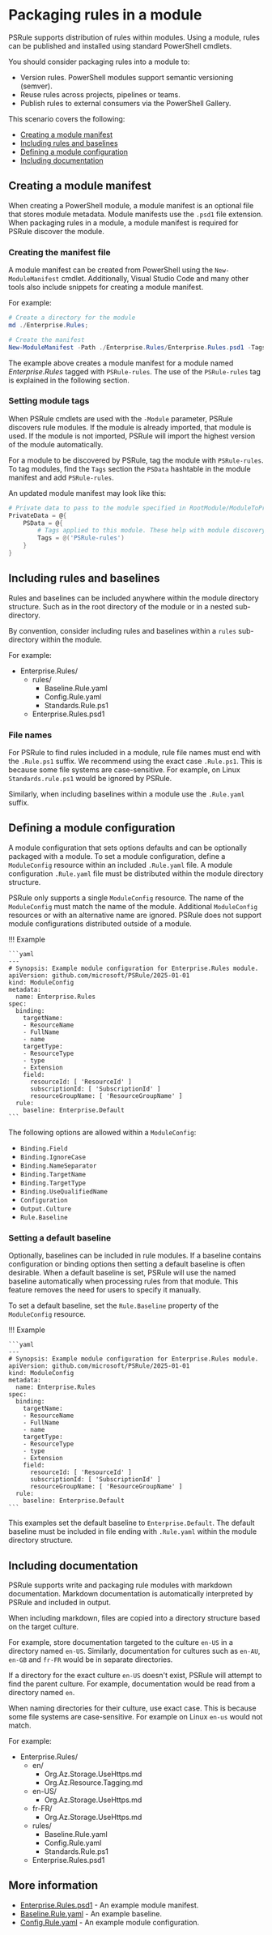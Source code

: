 # Packaging rules in a module

PSRule supports distribution of rules within modules.
Using a module, rules can be published and installed using standard PowerShell cmdlets.

You should consider packaging rules into a module to:

- Version rules. PowerShell modules support semantic versioning (semver).
- Reuse rules across projects, pipelines or teams.
- Publish rules to external consumers via the PowerShell Gallery.

This scenario covers the following:

- [Creating a module manifest](#creating-a-module-manifest)
- [Including rules and baselines](#including-rules-and-baselines)
- [Defining a module configuration](#defining-a-module-configuration)
- [Including documentation](#including-documentation)

## Creating a module manifest

When creating a PowerShell module, a module manifest is an optional file that stores module metadata.
Module manifests use the `.psd1` file extension.
When packaging rules in a module, a module manifest is required for PSRule discover the module.

### Creating the manifest file

A module manifest can be created from PowerShell using the `New-ModuleManifest` cmdlet.
Additionally, Visual Studio Code and many other tools also include snippets for creating a module manifest.

For example:

```powershell
# Create a directory for the module
md ./Enterprise.Rules;

# Create the manifest
New-ModuleManifest -Path ./Enterprise.Rules/Enterprise.Rules.psd1 -Tags 'PSRule-rules';
```

The example above creates a module manifest for a module named _Enterprise.Rules_ tagged with `PSRule-rules`.
The use of the `PSRule-rules` tag is explained in the following section.

### Setting module tags

When PSRule cmdlets are used with the `-Module` parameter, PSRule discovers rule modules.
If the module is already imported, that module is used.
If the module is not imported, PSRule will import the highest version of the module automatically.

For a module to be discovered by PSRule, tag the module with `PSRule-rules`.
To tag modules, find the `Tags` section the `PSData` hashtable in the module manifest and add `PSRule-rules`.

An updated module manifest may look like this:

```powershell
# Private data to pass to the module specified in RootModule/ModuleToProcess. This may also contain a PSData hashtable with additional module metadata used by PowerShell.
PrivateData = @{
    PSData = @{
        # Tags applied to this module. These help with module discovery in online galleries.
        Tags = @('PSRule-rules')
    }
}
```

## Including rules and baselines

Rules and baselines can be included anywhere within the module directory structure.
Such as in the root directory of the module or in a nested sub-directory.

By convention, consider including rules and baselines within a `rules` sub-directory within the module.

For example:

- Enterprise.Rules/
  - rules/
    - Baseline.Rule.yaml
    - Config.Rule.yaml
    - Standards.Rule.ps1
  - Enterprise.Rules.psd1

### File names

For PSRule to find rules included in a module, rule file names must end with the `.Rule.ps1` suffix.
We recommend using the exact case `.Rule.ps1`.
This is because some file systems are case-sensitive.
For example, on Linux `Standards.rule.ps1` would be ignored by PSRule.

Similarly, when including baselines within a module use the `.Rule.yaml` suffix.

## Defining a module configuration

A module configuration that sets options defaults and can be optionally packaged with a module.
To set a module configuration, define a `ModuleConfig` resource within an included `.Rule.yaml` file.
A module configuration `.Rule.yaml` file must be distributed within the module directory structure.

PSRule only supports a single `ModuleConfig` resource.
The name of the `ModuleConfig` must match the name of the module.
Additional `ModuleConfig` resources or with an alternative name are ignored.
PSRule does not support module configurations distributed outside of a module.

!!! Example

    ```yaml
    ---
    # Synopsis: Example module configuration for Enterprise.Rules module.
    apiVersion: github.com/microsoft/PSRule/2025-01-01
    kind: ModuleConfig
    metadata:
      name: Enterprise.Rules
    spec:
      binding:
        targetName:
        - ResourceName
        - FullName
        - name
        targetType:
        - ResourceType
        - type
        - Extension
        field:
          resourceId: [ 'ResourceId' ]
          subscriptionId: [ 'SubscriptionId' ]
          resourceGroupName: [ 'ResourceGroupName' ]
      rule:
        baseline: Enterprise.Default
    ```

The following options are allowed within a `ModuleConfig`:

- `Binding.Field`
- `Binding.IgnoreCase`
- `Binding.NameSeparator`
- `Binding.TargetName`
- `Binding.TargetType`
- `Binding.UseQualifiedName`
- `Configuration`
- `Output.Culture`
- `Rule.Baseline`

### Setting a default baseline

Optionally, baselines can be included in rule modules.
If a baseline contains configuration or binding options then setting a default baseline is often desirable.
When a default baseline is set, PSRule will use the named baseline automatically when processing rules from that module.
This feature removes the need for users to specify it manually.

To set a default baseline, set the `Rule.Baseline` property of the `ModuleConfig` resource.

!!! Example

    ```yaml
    ---
    # Synopsis: Example module configuration for Enterprise.Rules module.
    apiVersion: github.com/microsoft/PSRule/2025-01-01
    kind: ModuleConfig
    metadata:
      name: Enterprise.Rules
    spec:
      binding:
        targetName:
        - ResourceName
        - FullName
        - name
        targetType:
        - ResourceType
        - type
        - Extension
        field:
          resourceId: [ 'ResourceId' ]
          subscriptionId: [ 'SubscriptionId' ]
          resourceGroupName: [ 'ResourceGroupName' ]
      rule:
        baseline: Enterprise.Default
    ```

This examples set the default baseline to `Enterprise.Default`.
The default baseline must be included in file ending with `.Rule.yaml` within the module directory structure.

## Including documentation

PSRule supports write and packaging rule modules with markdown documentation.
Markdown documentation is automatically interpreted by PSRule and included in output.

When including markdown, files are copied into a directory structure based on the target culture.

For example, store documentation targeted to the culture `en-US` in a directory named `en-US`.
Similarly, documentation for cultures such as `en-AU`, `en-GB` and `fr-FR` would be in separate directories.

If a directory for the exact culture `en-US` doesn't exist, PSRule will attempt to find the parent culture.
For example, documentation would be read from a directory named `en`.

When naming directories for their culture, use exact case.
This is because some file systems are case-sensitive.
For example on Linux `en-us` would not match.

For example:

- Enterprise.Rules/
  - en/
    - Org.Az.Storage.UseHttps.md
    - Org.Az.Resource.Tagging.md
  - en-US/
    - Org.Az.Storage.UseHttps.md
  - fr-FR/
    - Org.Az.Storage.UseHttps.md
  - rules/
    - Baseline.Rule.yaml
    - Config.Rule.yaml
    - Standards.Rule.ps1
  - Enterprise.Rules.psd1

## More information

- [Enterprise.Rules.psd1](packaging-rules/Enterprise.Rules/Enterprise.Rules.psd1) - An example module manifest.
- [Baseline.Rule.yaml](packaging-rules/Enterprise.Rules/rules/Baseline.Rule.yaml) - An example baseline.
- [Config.Rule.yaml](packaging-rules/Enterprise.Rules/rules/Config.Rule.yaml) - An example module configuration.
